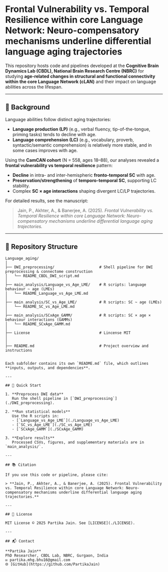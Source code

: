 # Frontal Vulnerability vs. Temporal Resilience within core Language Network: Neuro-compensatory mechanisms underline differential language aging trajectories

This repository hosts code and pipelines developed at the **Cognitive Brain Dynamics Lab (CBDL), National Brain Research Centre (NBRC)** for studying **age-related changes in structural and functional connectivity within the core Language Network (cLAN)** and their impact on language abilities across the lifespan.

---

## 📖 Background

Language abilities follow distinct aging trajectories:

- **Language production (LP)** (e.g., verbal fluency, tip-of-the-tongue, priming tasks) tends to decline with age.  
- **Language comprehension (LC)** (e.g., vocabulary, proverb, syntactic/semantic comprehension) is relatively more stable, and in some cases improves with age.  

Using the **CamCAN cohort** (N = 558, ages 18–88), our analyses revealed a **frontal vulnerability vs temporal resilience** pattern:  

- **Decline** in intra- and inter-hemispheric **fronto-temporal SC** with age.  
- **Preservation/strengthening** of **temporo-temporal SC**, supporting LC stability.  
- Complex **SC × age interactions** shaping divergent LC/LP trajectories.

For detailed results, see the manuscript:  
> Jain, P., Akhter, A., & Banerjee, A. (2025). *Frontal Vulnerability vs. Temporal Resilience within core Language Network: Neuro-compensatory mechanisms underline differential language aging trajectories.*

---

## 📂 Repository Structure

```
Language_aging/
│
├── DWI_preprocessing/                    # Shell pipeline for DWI preprocessing & connectome construction
│   └── README_CBDL_DWI_script.md
│
├── main_analysis/Language_vs_Age_LME/    # R scripts: language behaviour ~ age (LMEs)
│   └── README_Language_vs_Age_LME.md
│
├── main_analysis/SC_vs_Age_LME/          # R scripts: SC ~ age (LMEs)
│   └── README_SC_vs_Age_LME.md
│
├── main_analysis/SCxAge_GAMM/            # R scripts: SC × age × behaviour interactions (GAMMs)
│   └── README_SCxAge_GAMM.md
│
├── License                               # Lincense MIT
│       
│
├── README.md                             # Project overview and instructions


Each subfolder contains its own `README.md` file, which outlines **inputs, outputs, and dependencies**.

---

## 🚀 Quick Start

1. **Preprocess DWI data**  
   Run the shell pipeline in [`DWI_preprocessing`](./DWI_preprocessing).  

2. **Run statistical models**  
   Use the R scripts in:  
   - [`Language_vs_Age_LME`](./Language_vs_Age_LME)  
   - [`SC_vs_Age_LME`](./SC_vs_Age_LME)  
   - [`SCxAge_GAMM`](./SCxAge_GAMM)  

3. **Explore results**  
   Processed CSVs, figures, and supplementary materials are in `main_analysis/`.

---

## 📚 Citation

If you use this code or pipeline, please cite:

> **Jain, P., Akhter, A., & Banerjee, A. (2025). Frontal Vulnerability vs. Temporal Resilience within core Language Network: Neuro-compensatory mechanisms underline differential language aging trajectories.**

---

## 📄 License

MIT License © 2025 Partika Jain. See [LICENSE](./LICENSE).

---

## 📬 Contact

**Partika Jain**  
PhD Researcher, CBDL Lab, NBRC, Gurgaon, India  
✉️ partika.mhg.bhu16@gmail.com  
🌐 [GitHub](https://github.com/PartikaJain)
